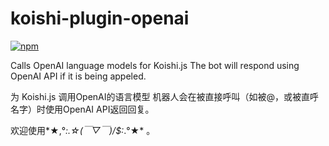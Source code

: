 # koishi-plugin-openai

[![npm](https://img.shields.io/npm/v/@tomlbz/koishi-plugin-openai?style=flat-square)](https://www.npmjs.com/package/@tomlbz/koishi-plugin-openai)

Calls OpenAI language models for Koishi.js
The bot will respond using OpenAI API if it is being appeled.

为 Koishi.js 调用OpenAI的语言模型
机器人会在被直接呼叫（如被@，或被直呼名字）时使用OpenAI API返回回复。

欢迎使用*★,°*:.☆(￣▽￣)/$:*.°★* 。